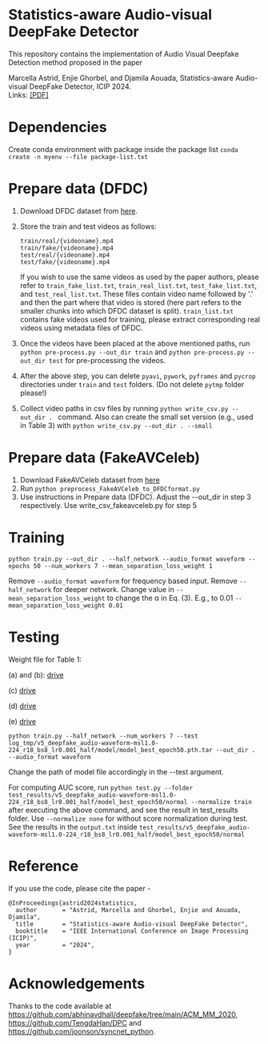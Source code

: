 # Statistics-aware Audio-visual DeepFake Detector
This repository contains the implementation of Audio Visual Deepfake Detection method proposed in the paper  
  
Marcella Astrid, Enjie Ghorbel, and Djamila Aouada, Statistics-aware Audio-visual DeepFake Detector, ICIP 2024.  
Links: [[PDF]](https://www.arxiv.org/pdf/2407.11650) 

# Dependencies
Create conda environment with package inside the package list `conda create -n myenv --file package-list.txt`
  
# Prepare data (DFDC)
1) Download DFDC dataset from [here](https://www.kaggle.com/c/deepfake-detection-challenge/data). 
  
2) Store the train and test videos as follows:  

   ```
   train/real/{videoname}.mp4  
   train/fake/{videoname}.mp4  
   test/real/{videoname}.mp4  
   test/fake/{videoname}.mp4
   ```
  
   If you wish to use the same videos as used by the paper authors, please refer to `train_fake_list.txt`,  `train_real_list.txt`,  `test_fake_list.txt`, and `test_real_list.txt`. These files contain video name followed by '.' and then the part where that video is stored (here part refers to the smaller chunks into which DFDC dataset is split). `train_list.txt` contains fake videos used for training, please extract corresponding real videos using metadata files of DFDC.  
  
3) Once the videos have been placed at the above mentioned paths, run `python pre-process.py --out_dir train` and `python pre-process.py --out_dir test` for pre-processing the videos.  
  
4) After the above step, you can delete `pyavi`, `pywork`, `pyframes` and `pycrop` directories under `train` and `test` folders. (Do not delete `pytmp` folder please!)  
  
5) Collect video paths in csv files by running `python write_csv.py --out_dir . ` command. Also can create the small set version (e.g., used in Table 3) with `python write_csv.py --out_dir . --small`  

# Prepare data (FakeAVCeleb)
1) Download FakeAVCeleb dataset from [here](https://github.com/DASH-Lab/FakeAVCeleb/blob/main/dataset/README.md)
2) Run `python preprocess_FakeAVCeleb_to_DFDCformat.py`
3) Use instructions in Prepare data (DFDC). Adjust the --out_dir in step 3 respectively. Use write_csv_fakeavceleb.py for step 5

# Training
```
python train.py --out_dir . --half_network --audio_format waveform --epochs 50 --num_workers 7 --mean_separation_loss_weight 1 
```
Remove `--audio_format waveform` for frequency based input.
Remove `--half_network` for deeper network.
Change value in `--mean_separation_loss_weight` to change the α in Eq. (3). E.g., to 0.01 `--mean_separation_loss_weight 0.01`

# Testing
Weight file for Table 1:

(a) and (b): [drive](https://drive.google.com/drive/folders/1zqA90iJrpZBMCJonkd5zHD_XlzAGL6W2?usp=sharing)

(c) [drive](https://drive.google.com/drive/folders/1lpVyge7oQuqNVEHaWnyGe9ORhwP2AmJv?usp=sharing) 

(d) [drive](https://drive.google.com/drive/folders/1pcc6k_9a2w-QqdL4NTCW6-lhGSdyBAEA?usp=sharing)

(e) [drive](https://drive.google.com/drive/folders/1MJUKdyh7RyD7OyUeJBa8NTgYWZXhty2M?usp=sharing)

```
python train.py --half_network --num_workers 7 --test log_tmp/v5_deepfake_audio-waveform-msl1.0-224_r18_bs8_lr0.001_half/model/model_best_epoch50.pth.tar --out_dir . --audio_format waveform
```
Change the path of model file accordingly in the --test argument.  
  
For computing AUC score, run `python test.py --folder test_results/v5_deepfake_audio-waveform-msl1.0-224_r18_bs8_lr0.001_half/model_best_epoch50/normal --normalize train` after executing the above command, and see the result in test_results folder. 
Use `--normalize none` for without score normalization during test. 
See the results in the `output.txt` inside `test_results/v5_deepfake_audio-waveform-msl1.0-224_r18_bs8_lr0.001_half/model_best_epoch50/normal`
  
# Reference
If you use the code, please cite the paper -
```
@InProceedings{astrid2024statistics,
  author       = "Astrid, Marcella and Ghorbel, Enjie and Aouada, Djamila",
  title        = "Statistics-aware Audio-visual DeepFake Detector",
  booktitle    = "IEEE International Conference on Image Processing (ICIP)",
  year         = "2024",
}
```
# Acknowledgements
Thanks to the code available at https://github.com/abhinavdhall/deepfake/tree/main/ACM_MM_2020, https://github.com/TengdaHan/DPC and https://github.com/joonson/syncnet_python.  
  



